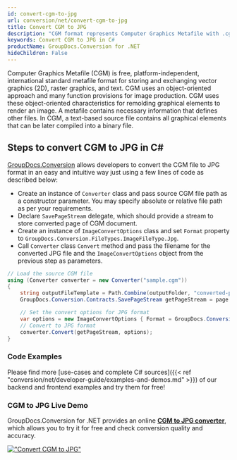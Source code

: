 ```yaml
---
id: convert-cgm-to-jpg
url: conversion/net/convert-cgm-to-jpg
title: Convert CGM to JPG
description: "CGM format represents Computer Graphics Metafile with .cgm extension. Learn how to convert CGM to JPG file programmatically in C# language using GroupDocs.Conversion for .NET library."
keywords: Convert CGM to JPG in C#
productName: GroupDocs.Conversion for .NET
hideChildren: False
---
```


Computer Graphics Metafile (CGM) is free, platform-independent, international standard metafile format for storing and exchanging vector graphics (2D), raster graphics, and text. CGM uses an object-oriented approach and many function provisions for image production. CGM uses these object-oriented characteristics for remolding graphical elements to render an image. A metafile contains necessary information that defines other files. In CGM, a text-based source file contains all graphical elements that can be later compiled into a binary file.

## Steps to convert CGM to JPG in C#

[GroupDocs.Conversion](https://products.groupdocs.com/conversion/net) allows developers to convert the CGM file to JPG format in an easy and intuitive way just using a few lines of code as described below:

* Create an instance of `Converter` class and pass source CGM file path as a constructor parameter. You may specify absolute or relative file path as per your requirements. 
* Declare `SavePageStream` delegate, which should provide a stream to store converted page of CGM document.
* Create an instance of `ImageConvertOptions` class and set `Format` property to `GroupDocs.Conversion.FileTypes.ImageFileType.Jpg`.
* Call `Converter` class `Convert` method and pass the filename for the converted JPG file and the `ImageConvertOptions` object from the previous step as parameters.

```csharp
// Load the source CGM file
using (Converter converter = new Converter("sample.cgm"))
{
    string outputFileTemplate = Path.Combine(outputFolder, "converted-page-{0}.jpg");
    GroupDocs.Conversion.Contracts.SavePageStream getPageStream = page => new FileStream(string.Format(outputFileTemplate, page), FileMode.Create);

    // Set the convert options for JPG format
    var options = new ImageConvertOptions { Format = GroupDocs.Conversion.FileTypes.ImageFileType.Jpg };   
    // Convert to JPG format
    converter.Convert(getPageStream, options);
}
```

### Code Examples

Please find more [use-cases and complete C# sources]({{< ref "conversion/net/developer-guide/examples-and-demos.md" >}}) of our backend and frontend examples and try them for free!

### CGM to JPG Live Demo

GroupDocs.Conversion for .NET provides an online [**CGM to JPG converter**](https://products.groupdocs.app/conversion/cgm-to-jpg), which allows you to try it for free and check conversion quality and accuracy.

[!["Convert CGM to JPG"](conversion/net/images/convert-to-jpg/convert-cgm-to-jpg.png)](https://products.groupdocs.app/conversion/cgm-to-jpg)